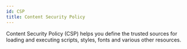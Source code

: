```yaml
---
id: CSP
title: Content Security Policy
---
```


Content Security Policy (CSP) helps you define the trusted sources for loading and executing scripts, styles, fonts and various other resources.

